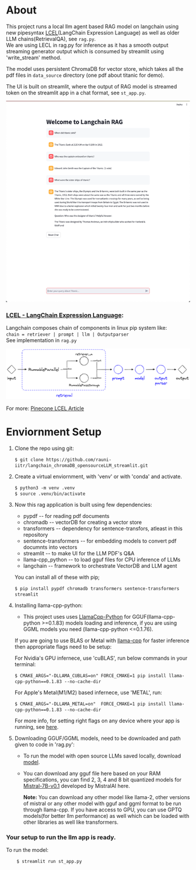 # About

This project runs a local llm agent based RAG model on langchain using new pipesyntax [LCEL](https://python.langchain.com/docs/expression_language/get_started)(LangChain Expression Language) as well as older LLM chains(RetrievalQA), see `rag.py`. <br> We are using LECL in rag.py for inference as it has a smooth output streaming generator output which is consumed by streamlit using 'write_stream' method.

The model uses persistent ChromaDB for vector store, which takes all the pdf files in `data_source` directory (one pdf about titanic for demo).

The UI is built on streamlit, where the output of RAG model is streamed token on the streamlit app in a chat format, see `st_app.py`.

![image info](./assets/snap1.png)

### <u>LCEL - LangChain Expression Language</u>:
Langchain composes chain of components in linux pip system like:</br>
`chain = retriever | prompt | llm | Outputparser` </br>
See implementation in `rag.py`

![image info](./assets/lcel_pipe_flow.png)


For more: [Pinecone LCEL Article](https://www.pinecone.io/learn/series/langchain/langchain-expression-language/)

# Enviornment Setup 

1. Clone the repo using git:
    ```shell
    $ git clone https://github.com/rauni-iitr/langchain_chromaDB_opensourceLLM_streamlit.git
    ```

2. Create a virtual enviornment, with 'venv' or with 'conda' and activate.
    ```shell
    $ python3 -m venv .venv
    $ source .venv/bin/activate
    ```

3. Now this rag application is built using few dependencies:
    - pypdf -- for reading pdf documents
    - chromadb -- vectorDB for creating a vector store
    - transformers -- dependency for sentence-transfors, atleast in this repository
    - sentence-transformers -- for embedding models to convert pdf documnts into vectors
    - streamlit -- to make UI for the LLM PDF's Q&A
    - llama-cpp_python -- to load gguf files for CPU inference of LLMs
    - langchain -- framework to orchestrate VectorDB and LLM agent

    You can install all of these with pip;
    ```shell
    $ pip install pypdf chromadb transformers sentence-transformers streamlit
    ```
4. Installing llama-cpp-python:
    * This project uses uses [LlamaCpp-Python](https://github.com/abetlen/llama-cpp-python) for GGUF(llama-cpp-python >=0.1.83) models loading and inference, if you are using GGML models you need (llama-cpp-python <=0.1.76).

    If you are going to use BLAS or Metal with [llama-cpp](https://github.com/abetlen/llama-cpp-python#installation-with-openblas--cublas--clblast--metal) for faster inference then appropriate flags need to be setup:

    For Nvidia's GPU infernece, use 'cuBLAS', run below commands in your terminal:
    ```shell
    $ CMAKE_ARGS="-DLLAMA_CUBLAS=on" FORCE_CMAKE=1 pip install llama-cpp-python==0.1.83 --no-cache-dir
    ```

    For Apple's Metal(M1/M2) based infernece, use 'METAL', run:
    ```shell
    $ CMAKE_ARGS="-DLLAMA_METAL=on"  FORCE_CMAKE=1 pip install llama-cpp-python==0.1.83 --no-cache-dir
    ```
    For more info, for setting right flags on any device where your app is running, see [here](https://codesandbox.io/p/github/imotai/llama-cpp-python/main).

5. Downloading GGUF/GGML models, need to be downloaded and path given to code in 'rag.py':
    * To run the model with open source LLMs saved locally, download [model](https://huggingface.co/TheBloke/Mistral-7B-v0.1-GGUF/tree/main).<br>

    * You can download any gguf file here based on your RAM specifications, you can find 2, 3, 4 and 8 bit quantized models for [Mistral-7B-v0.1](https://huggingface.co/mistralai/Mistral-7B-v0.1) developed by MistralAI here.<br>

        **Note:** You can download any other model like llama-2, other versions of mistral or any other model with gguf and ggml format to be run through llama-cpp.
        If you have access to GPU, you can use GPTQ models(for better llm performance) as well which can be loaded with other libraries as well like transformers.

### Your setup to run the llm app is ready.

To run the model:

```shell
    $ streamlit run st_app.py
```


    
 